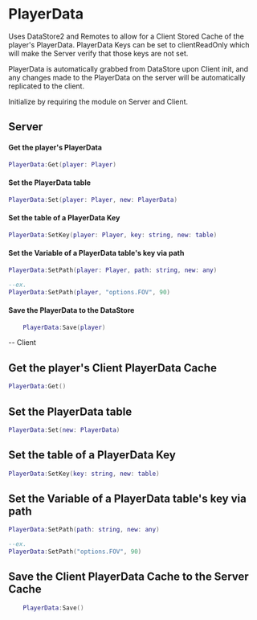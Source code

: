 # PlayerData
Uses DataStore2 and Remotes to allow for a Client Stored Cache of the player's PlayerData.
PlayerData Keys can be set to clientReadOnly which will make the Server verify that those keys are not set.

PlayerData is automatically grabbed from DataStore upon Client init,
and any changes made to the PlayerData on the server will be automatically replicated to the client.

Initialize by requiring the module on Server and Client.

## Server

#### Get the player's PlayerData
```lua
PlayerData:Get(player: Player)
```

#### Set the PlayerData table
```lua
PlayerData:Set(player: Player, new: PlayerData)
```

#### Set the table of a PlayerData Key
```lua
PlayerData:SetKey(player: Player, key: string, new: table)
```

#### Set the Variable of a PlayerData table's key via path
```lua
PlayerData:SetPath(player: Player, path: string, new: any)

--ex.
PlayerData:SetPath(player, "options.FOV", 90)
```

#### Save the PlayerData to the DataStore
```lua
    PlayerData:Save(player)
```




-- Client

## Get the player's Client PlayerData Cache
```lua
PlayerData:Get()
```

## Set the PlayerData table
```lua
PlayerData:Set(new: PlayerData)
```

## Set the table of a PlayerData Key
```lua
PlayerData:SetKey(key: string, new: table)
```

## Set the Variable of a PlayerData table's key via path
```lua
PlayerData:SetPath(path: string, new: any)

--ex.
PlayerData:SetPath("options.FOV", 90)
```

## Save the Client PlayerData Cache to the Server Cache
```lua
    PlayerData:Save()
```